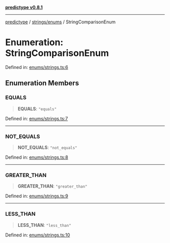 [**predictype v0.8.1**](../../../README.md)

***

[predictype](../../../modules.md) / [strings/enums](../README.md) / StringComparisonEnum

# Enumeration: StringComparisonEnum

Defined in: [enums/strings.ts:6](https://github.com/maduhaime/predictype/blob/2310adbaccb6fbc00cdab8e345e79bd5b09e40f5/src/enums/strings.ts#L6)

## Enumeration Members

### EQUALS

> **EQUALS**: `"equals"`

Defined in: [enums/strings.ts:7](https://github.com/maduhaime/predictype/blob/2310adbaccb6fbc00cdab8e345e79bd5b09e40f5/src/enums/strings.ts#L7)

***

### NOT\_EQUALS

> **NOT\_EQUALS**: `"not_equals"`

Defined in: [enums/strings.ts:8](https://github.com/maduhaime/predictype/blob/2310adbaccb6fbc00cdab8e345e79bd5b09e40f5/src/enums/strings.ts#L8)

***

### GREATER\_THAN

> **GREATER\_THAN**: `"greater_than"`

Defined in: [enums/strings.ts:9](https://github.com/maduhaime/predictype/blob/2310adbaccb6fbc00cdab8e345e79bd5b09e40f5/src/enums/strings.ts#L9)

***

### LESS\_THAN

> **LESS\_THAN**: `"less_than"`

Defined in: [enums/strings.ts:10](https://github.com/maduhaime/predictype/blob/2310adbaccb6fbc00cdab8e345e79bd5b09e40f5/src/enums/strings.ts#L10)
